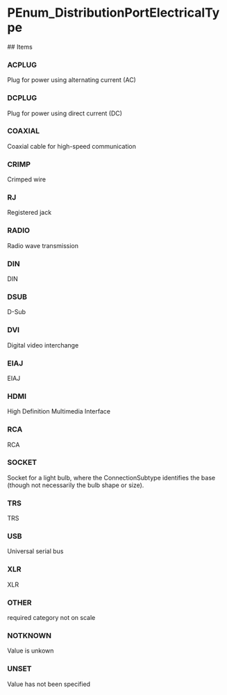 # PEnum_DistributionPortElectricalType

<!-- end of definition -->## Items

### ACPLUG
Plug for power using alternating current (AC)

### DCPLUG
Plug for power using direct current (DC)

### COAXIAL
Coaxial cable for high-speed communication

### CRIMP
Crimped wire

### RJ
Registered jack

### RADIO
Radio wave transmission

### DIN
DIN

### DSUB
D-Sub

### DVI
Digital video interchange

### EIAJ
EIAJ

### HDMI
High Definition Multimedia Interface

### RCA
RCA

### SOCKET
Socket for a light bulb, where the ConnectionSubtype identifies the base (though not necessarily the bulb shape or size).

### TRS
TRS

### USB
Universal serial bus

### XLR
XLR

### OTHER
required category not on scale

### NOTKNOWN
Value is unkown

### UNSET
Value has not been specified
